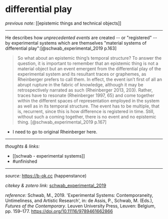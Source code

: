 # differential play

_previous note:_ [[epistemic things and technical objects]]

---

He describes how _unprecedented events_ are created -- or "registered" -- by experimental systems which are themselves "material systems of differential play":[@schwab_experimental_2019 p.163]


>So what about an epistemic thing’s temporal structure? To answer the question, it is important to remember that an epistemic thing is not a material object but an event emergent from the differential play of the experimental system and its resultant traces or graphemes, as Rheinberger prefers to call them. In effect, the event isn’t first of all an abrupt rupture in the fabric of knowledge, although it may be retrospectively narrated as such (Rheinberger 2013, 203). Rather, traces have to resonate (Rheinberger 1997, 65) and come together within the different spaces of representation employed in the system as well as in its temporal structure. The event has to be multiple, that is, recurrent, since this is how difference is registered in time. Still, without such a coming together, there is no event and no epistemic thing. [@schwab_experimental_2019 p.167]

- I need to go to original Rheinberger here. 
---

_thoughts & links:_

- [[schwab - experimental systems]]
- #unfinished

---

_source:_ <https://b-ok.cc> (happenstance)

_citekey & zotero link:_ [schwab_experimental_2019](zotero://select/items/1_QG5KI5DL)

_reference:_ Schwab, M., 2019. 'Experimental Systems: Contemporaneity, Untimeliness, and Artistic Research', in: de Assis, P., Schwab, M. (Eds.), _Futures of the Contemporary_. Leuven University Press, Leuven: Belgium, pp. 159–177. <https://doi.org/10.11116/9789461662866>

